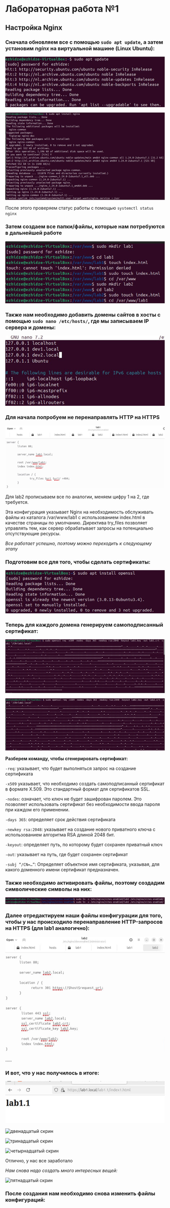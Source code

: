 # Лабораторная работа №1

## Настройка Nginx

### Сначала обновляем все с помощью `sudo apt update`, а затем установим *nginx* на виртуальной машине (Linux Ubuntu):

![первый скрин](https://github.com/agatasergeeva/DevOps-Cloud-Labs/blob/main/DevOps_1/folder/first.png)


![второй скрин](https://github.com/agatasergeeva/DevOps-Cloud-Labs/blob/main/DevOps_1/folder/second.png)

После этого проверяем статус работы с помощью `systemctl status nginx` 
### Затем создаем все папки/файлы, которые нам потребуются в дальнейшей работе

![третий скрин](https://github.com/agatasergeeva/DevOps-Cloud-Labs/blob/main/DevOps_1/folder/third.png)

### Также нам необходимо добавить домены сайтов в хосты с помощью `sudo nano /etc/hosts/`, где мы записываем IP сервера и домены:

![четвертый скрин](https://github.com/agatasergeeva/DevOps-Cloud-Labs/blob/main/DevOps_1/folder/fourth.png)

### Для начала попробуем не перенаправлять HTTP на HTTPS

![пятый скрин](https://github.com/agatasergeeva/DevOps-Cloud-Labs/blob/main/DevOps_1/folder/fifth.png)

Для lab2 прописываем все по аналогии, меняем цифру 1 на 2, где требуется. 

Эта конфигурация указывает Nginx на необходимость обслуживать файлы из каталога /var/www/lab1 с использованием index.html в качестве страницы по умолчанию. Директива try_files позволяет управлять тем, как сервер обрабатывает запросы на потенциально отсутствующие ресурсы.

*Все работает успешно, поэтому можно переходить к следующему этапу* 

### Подготовим все для того, чтобы сделать сертификаты:

![шестой скрин](https://github.com/agatasergeeva/DevOps-Cloud-Labs/blob/main/DevOps_1/folder/sixth.png)

### Теперь для каждого домена генерируем самоподписанный сертификат:

![седьмой скрин](https://github.com/agatasergeeva/DevOps-Cloud-Labs/blob/main/DevOps_1/folder/seventh.png)

![восьмой скрин](https://github.com/agatasergeeva/DevOps-Cloud-Labs/blob/main/DevOps_1/folder/eighth.png)

**Разберем команду, чтобы сгенерировать сертификат:**

`-req`: указывает, что будет выполняться запрос на создание сертификата

`-x509` указывает, что необходимо создать самоподписанный сертификат в формате X.509. Это стандартный формат для сертификатов SSL.

`-nodes`: означает, что ключ не будет зашифрован паролем. Это позволяет использовать сертификат без необходимости ввода пароля при каждом его применении.

`-days 365`: определяет срок действия сертификата

`-newkey rsa:2048`: указывает на создание нового приватного ключа с использованием алгоритма RSA длиной 2048 бит.

`-keyout`: определяет путь, по которому будет сохранен приватный ключ

`-out`: указывает на путь, где будет сохранен сертификат

`-subj “/CN=…”`: Определяет объектное имя сертификата, указывая, для какого доменного имени сертификат предназначен. 

### Также необходимо активировать файлы, поэтому создадим символические символы на них: 

![девятый скрин](https://github.com/agatasergeeva/DevOps-Cloud-Labs/blob/main/DevOps_1/folder/ninth.png)

### Далее отредактируем наши файлы конфигурации для того, чтобы у нас происходило перенаправление HTTP-запросов на HTTPS (для lab1 аналогично):

![десятый скрин](https://github.com/agatasergeeva/DevOps-Cloud-Labs/blob/main/DevOps_1/folder/tenth.png)

.....

### И вот, что у нас получилось в итоге:

![одиннадцатый скрин](https://github.com/agatasergeeva/DevOps-Cloud-Labs/blob/main/DevOps_1/folder/eleventh.png)

![двенадцатый скрин]()

![тринадцатый скрин]()

![четырнадцатый скрин]()

Отлично, у нас все заработало

*Нам снова надо создать много интересных вещей:* 

![пятнадцатый скрин]()

### После создания нам необходимо снова изменить файлы конфигураций: 
